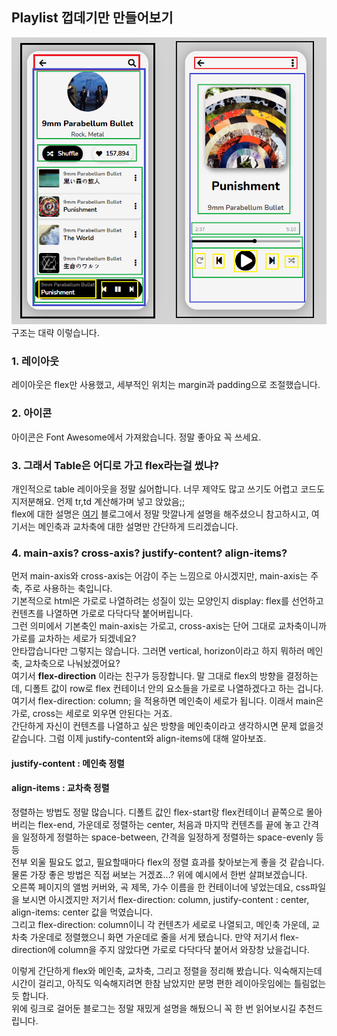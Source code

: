 ## Playlist 껍데기만 만들어보기  
![](https://github.com/Gomserker/HTML-CSS/blob/main/SelfStudy/Playlist/structure.png)  
구조는 대략 이렇습니다.  


### 1. 레이아웃  
레이아웃은 flex만 사용했고, 세부적인 위치는 margin과 padding으로 조절했습니다.  

### 2. 아이콘  
아이콘은 Font Awesome에서 가져왔습니다. 정말 좋아요 꼭 쓰세요.  

### 3. 그래서 Table은 어디로 가고 flex라는걸 썼냐?  
개인적으로 table 레이아웃을 정말 싫어합니다. 너무 제약도 많고 쓰기도 어렵고 코드도 지저분해요. 언제 tr,td 계산해가며 넣고 앉았음;;  
flex에 대한 설명은 [여기](https://studiomeal.com/archives/197) 블로그에서 정말 맛깔나게 설명을 해주셨으니 참고하시고, 여기서는 메인축과 교차축에 대한 설명만 간단하게 드리겠습니다.  

### 4. main-axis? cross-axis? justify-content? align-items?  
먼저 main-axis와 cross-axis는 어감이 주는 느낌으로 아시겠지만, main-axis는 주축, 주로 사용하는 축입니다.  
기본적으로 html은 가로로 나열하려는 성질이 있는 모양인지 display: flex를 선언하고 컨텐츠를 나열하면 가로로 다닥다닥 붙어버립니다.  
그런 의미에서 기본축인 main-axis는 가로고, cross-axis는 단어 그대로 교차축이니까 가로를 교차하는 세로가 되겠네요?  
안타깝습니다만 그렇지는 않습니다. 그러면 vertical, horizon이라고 하지 뭐하러 메인축, 교차축으로 나눠놨겠어요?  
여기서 **flex-direction** 이라는 친구가 등장합니다. 말 그대로 flex의 방향을 결정하는데, 디폴트 값이 row로 flex 컨테이너 안의 요소들을 가로로 나열하겠다고 하는 겁니다.  
여기서 flex-direction: column; 을 적용하면 메인축이 세로가 됩니다. 이래서 main은 가로, cross는 세로로 외우면 안된다는 거죠.  
간단하게 자신이 컨텐츠를 나열하고 싶은 방향을 메인축이라고 생각하시면 문제 없을것 같습니다. 그럼 이제 justify-content와 align-items에 대해 알아보죠.  

#### justify-content : 메인축 정렬
#### align-items : 교차축 정렬  

정렬하는 방법도 정말 많습니다. 디폴트 값인 flex-start랑 flex컨테이너 끝쪽으로 몰아버리는 flex-end, 가운데로 정렬하는 center, 처음과 마지막 컨텐츠를 끝에 놓고 간격을 일정하게 정렬하는 space-between, 간격을 일정하게 정렬하는 space-evenly 등등  
전부 외울 필요도 없고, 필요할때마다 flex의 정렬 효과를 찾아보는게 좋을 것 같습니다. 물론 가장 좋은 방법은 직접 써보는 거겠죠...? 위에 예시에서 한번 살펴보겠습니다.  
오른쪽 페이지의 앨범 커버와, 곡 제목, 가수 이름을 한 컨테이너에 넣었는데요, css파일을 보시면 아시겠지만 저기서 flex-direction: column, justify-content : center, align-items: center 값을 먹였습니다.  
그리고 flex-direction: column이니 각 컨텐츠가 세로로 나열되고, 메인축 가운데, 교차축 가운데로 정렬했으니 화면 가운데로 줄을 서게 됐습니다. 만약 저기서 flex-direction에 column을 주지 않았다면 가로로 다닥다닥 붙어서 와장창 났을겁니다.  


이렇게 간단하게 flex와 메인축, 교차축, 그리고 정렬을 정리해 봤습니다. 익숙해지는데 시간이 걸리고, 아직도 익숙해지려면 한참 남았지만 분명 편한 레이아웃임에는 틀림없는듯 합니다.  
위에 링크로 걸어둔 블로그는 정말 재밌게 설명을 해뒀으니 꼭 한 번 읽어보시길 추천드립니다.
